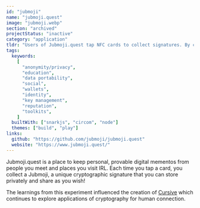 ```yaml
---
id: "jubmoji"
name: "jubmoji.quest"
image: "jubmoji.webp"
section: "archived"
projectStatus: "inactive"
category: "application"
tldr: "Users of Jubmoji.quest tap NFC cards to collect signatures. By collecting these signatures, they complete quests."
tags:
  keywords:
    [
      "anonymity/privacy",
      "education",
      "data portability",
      "social",
      "wallets",
      "identity",
      "key management",
      "reputation",
      "toolkits",
    ]
  builtWith: ["snarkjs", "circom", "node"]
  themes: ["build", "play"]
links:
  github: "https://github.com/jubmoji/jubmoji.quest"
  website: "https://www.jubmoji.quest/"
---
```


Jubmoji.quest is a place to keep personal, provable digital mementos from people you meet and places you visit IRL. Each time you tap a card, you collect a Jubmoji, a unique cryptographic signature that you can store privately and share as you wish!

The learnings from this experiment influenced the creation of [Cursive](https://pse.dev/en/projects/cursive) which continues to explore applications of cryptography for human connection.
